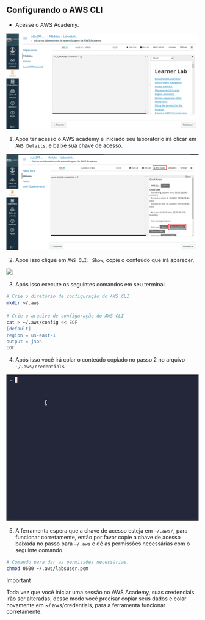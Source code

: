 ## Configurando o AWS CLI

+ Acesse o AWS Academy.

![](images/console_aws.png)

1. Após ter acesso o AWS academy e iniciado seu laborátorio irá clicar em `AWS Details`, e baixe sua chave de acesso.

![](images/baixando_chave.png)

2. Após isso clique em `AWS CLI: Show`, copie o conteúdo que irá aparecer.

![](images/baixando_show.png)

3. Após isso execute os seguintes comandos em seu terminal.

```bash
# Crie o diretório de configuração do AWS CLI
mkdir ~/.aws

# Crie o arquivo de configuração do AWS CLI
cat > ~/.aws/config << EOF
[default]
region = us-east-1
output = json
EOF
```

4. Após isso você irá colar o conteúdo copiado no passo 2 no arquivo `~/.aws/credentials`

![](images/colando_arquivo.gif)

5. A ferramenta espera que a chave de acesso esteja em `~/.aws/`, para funcionar corretamente, então por favor copie a chave de acesso baixada no passo para `~/.aws` e dê as permissões necessárias com o seguinte comando.

```bash
# Comando para dar as permissões necessárias.
chmod 0600 ~/.aws/labsuser.pem
```

> [!IMPORTANT]
> Toda vez que você iniciar uma sessão no AWS Academy, suas credenciais irão ser alteradas, desse modo você precisar copiar seus dados e colar novamente em ~/.aws/credentials, para a ferramenta funcionar corretamente.